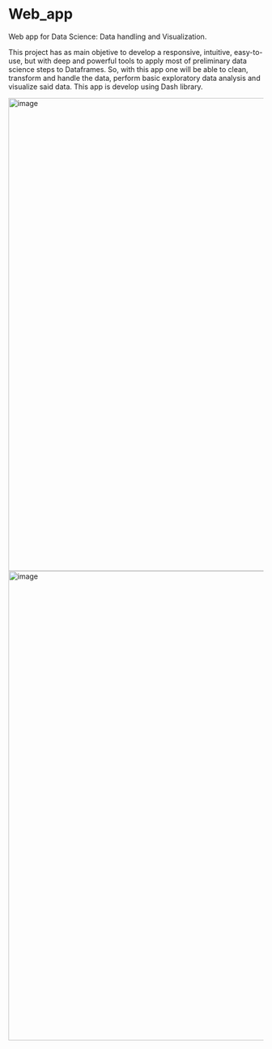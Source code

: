 # Web_app
Web app for Data Science: Data handling and Visualization. 

This project has as main objetive to develop a responsive, intuitive, easy-to-use, but with deep and powerful tools to apply most of preliminary data science steps
to Dataframes. So, with this app one will be able to clean, transform and handle the data, perform basic exploratory data analysis and visualize said data. This app 
is develop using Dash library.



<img width="935" alt="image" src="https://user-images.githubusercontent.com/49375540/220256447-4db5e90e-e563-4cd3-8274-cad125d01846.png">

<img width="928" alt="image" src="https://user-images.githubusercontent.com/49375540/220256526-768f6b53-12e2-4896-a23c-89f344eee808.png">

